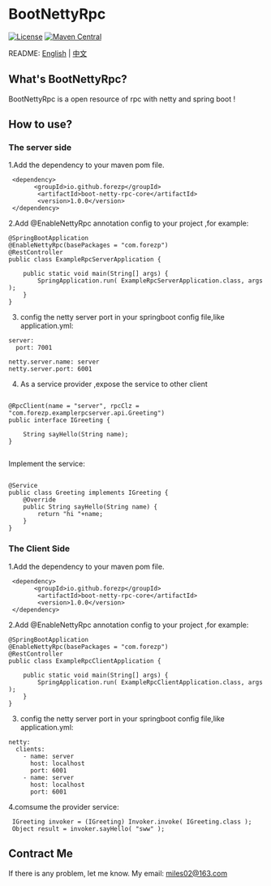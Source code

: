 # BootNettyRpc

[![License](https://img.shields.io/badge/License-Apache%202.0-blue.svg?label=license)](https://github.com/forezp/BootNettyRpc/blob/master/LICENSE)
[![Maven Central](https://img.shields.io/maven-central/v/com.nepxion/thunder.svg?label=maven%20central)](http://mvnrepository.com/search?q=io.github.forezp)



README: [English](https://github.com/forezp/BootNettyRpc/blob/master/README-en.md) | [中文](https://github.com/forezp/BootNettyRpc/blob/master/README.md)
## What's BootNettyRpc?


BootNettyRpc  is a open resource of rpc with netty and spring boot !

## How to use?


### The server side

1.Add the dependency to your maven pom file.

```
 <dependency>
       <groupId>io.github.forezp</groupId>
        <artifactId>boot-netty-rpc-core</artifactId>
        <version>1.0.0</version>
 </dependency>

```

2.Add @EnableNettyRpc annotation config to your project ,for example:

```
@SpringBootApplication
@EnableNettyRpc(basePackages = "com.forezp")
@RestController
public class ExampleRpcServerApplication {

    public static void main(String[] args) {
        SpringApplication.run( ExampleRpcServerApplication.class, args );
    }
}
```
3. config the netty server port in your  springboot config file,like application.yml:


```
server:
  port: 7001

netty.server.name: server
netty.server.port: 6001

```

4. As a service provider ,expose the service to other client

```

@RpcClient(name = "server", rpcClz = "com.forezp.examplerpcserver.api.Greeting")
public interface IGreeting {

    String sayHello(String name);
}


```

Implement the service:

```

@Service
public class Greeting implements IGreeting {
    @Override
    public String sayHello(String name) {
        return "hi "+name;
    }
}

```

### The Client Side


1.Add the dependency to your maven pom file.

```
 <dependency>
       <groupId>io.github.forezp</groupId>
        <artifactId>boot-netty-rpc-core</artifactId>
        <version>1.0.0</version>
 </dependency>

```

2.Add @EnableNettyRpc annotation config to your project ,for example:

```
@SpringBootApplication
@EnableNettyRpc(basePackages = "com.forezp")
@RestController
public class ExampleRpcClientApplication {

    public static void main(String[] args) {
        SpringApplication.run( ExampleRpcClientApplication.class, args );
    }
}
```

3. config the netty server port in your  springboot config file,like application.yml:


```
netty:
  clients:
    - name: server
      host: localhost
      port: 6001
    - name: server
      host: localhost
      port: 6001

```

4.comsume the provider service:

```
 IGreeting invoker = (IGreeting) Invoker.invoke( IGreeting.class );
 Object result = invoker.sayHello( "sww" );
```

## Contract Me

If there is any problem, let me know. My email: miles02@163.com
